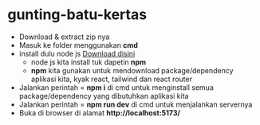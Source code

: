 # gunting-batu-kertas

-   Download & extract zip nya
-   Masuk ke folder menggunakan **cmd**
-   install dulu node js [Download disini](https://nodejs.org/en/)
    -   node js kita install tuk dapetin **npm**
    -   **npm** kita gunakan untuk mendownload package/dependency aplikasi kita, kyak react, tailwind dan react router
-   Jalankan perintah = **npm i** di cmd untuk menginstall semua package/dependency yang dibutuhkan aplikasi kita
-   Jalankan perintah = **npm run dev** di cmd untuk menjalankan servernya
-   Buka di browser di alamat **http://localhost:5173/**
